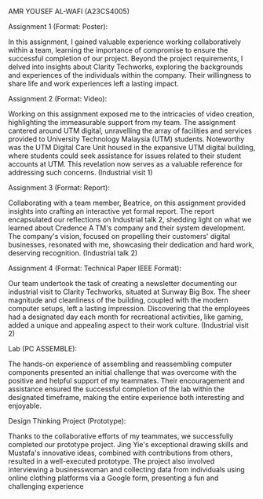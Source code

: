 AMR YOUSEF AL-WAFI (A23CS4005)

Assignment 1 (Format: Poster):

In this assignment, I gained valuable experience working collaboratively within a team, learning the importance of 
compromise to ensure the successful completion of our project. Beyond the project requirements, I delved into 
insights about Clarity Techworks, exploring the backgrounds and experiences of the individuals within the company. 
Their willingness to share life and work experiences left a lasting impact.

Assignment 2 (Format: Video):

Working on this assignment exposed me to the intricacies of video creation, highlighting the immeasurable support 
from my team. The assignment cantered around UTM digital, unravelling the array of facilities and services provided 
to University Technology Malaysia (UTM) students. Noteworthy was the UTM Digital Care Unit housed in the expansive 
UTM digital building, where students could seek assistance for issues related to their student accounts at UTM. This 
revelation now serves as a valuable reference for addressing such concerns. (Industrial visit 1)

Assignment 3 (Format: Report):

Collaborating with a team member, Beatrice, on this assignment provided insights into crafting an interactive yet 
formal report. The report encapsulated our reflections on Industrial talk 2, shedding light on what we learned about 
Credence A TM's company and their system development. The company's vision, focused on propelling their 
customers' digital businesses, resonated with me, showcasing their dedication and hard work, deserving recognition.
(Industrial talk 2)

Assignment 4 (Format: Technical Paper IEEE Format):

Our team undertook the task of creating a newsletter documenting our industrial visit to Clarity Techworks, situated 
at Sunway Big Box. The sheer magnitude and cleanliness of the building, coupled with the modern computer setups, 
left a lasting impression. Discovering that the employees had a designated day each month for recreational activities, 
like gaming, added a unique and appealing aspect to their work culture. (Industrial visit 2)

Lab (PC ASSEMBLE):

The hands-on experience of assembling and reassembling computer components presented an initial challenge that 
was overcome with the positive and helpful support of my teammates. Their encouragement and assistance ensured 
the successful completion of the lab within the designated timeframe, making the entire experience both interesting 
and enjoyable.

Design Thinking Project (Prototype):

Thanks to the collaborative efforts of my teammates, we successfully completed our prototype project. Jing Yie's 
exceptional drawing skills and Mustafa's innovative ideas, combined with contributions from others, resulted in a 
well-executed prototype. The project also involved interviewing a businesswoman and collecting data from 
individuals using online clothing platforms via a Google form, presenting a fun and challenging experience
